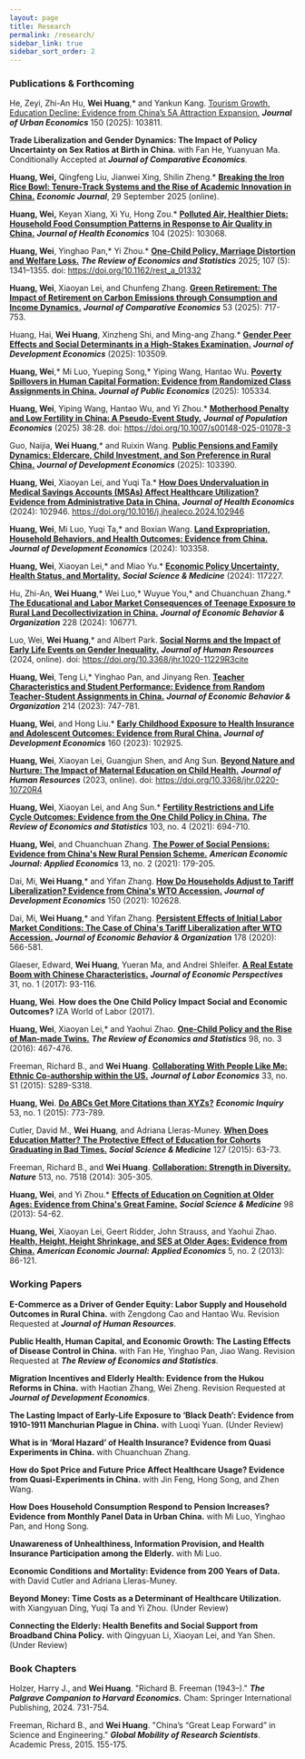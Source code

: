 ```yaml
---
layout: page
title: Research
permalink: /research/
sidebar_link: true
sidebar_sort_order: 2
---
```



### Publications & Forthcoming

He, Zeyi, Zhi-An Hu, **Wei Huang**,* and Yankun Kang. [Tourism Growth, Education Decline: Evidence from China’s 5A Attraction Expansion.](https://doi.org/10.1016/j.jue.2025.103811) ***Journal of Urban Economics*** 150 (2025): 103811. 

**Trade Liberalization and Gender Dynamics: The Impact of Policy Uncertainty on Sex Ratios at Birth in China.** with Fan He, Yuanyuan Ma. Conditionally Accepted at  ***Journal of Comparative Economics***. 

**Huang, Wei,** Qingfeng Liu, Jianwei Xing, Shilin Zheng.* [**Breaking the Iron Rice Bowl: Tenure-Track Systems and the Rise of Academic Innovation in China.**](https://doi.org/10.1093/ej/ueaf093)  ***Economic Journal***, 29 September 2025 (online). 

**Huang, Wei,** Keyan Xiang, Xi Yu, Hong Zou.* [**Polluted Air, Healthier Diets: Household Food Consumption Patterns in Response to Air Quality in China.**](https://www.sciencedirect.com/science/article/pii/S0167629625001031)  ***Journal of Health Economics*** 104 (2025): 103068. 

**Huang, Wei**, Yinghao Pan,* Yi Zhou.* [**One-Child Policy, Marriage Distortion and Welfare Loss.**](https://doi.org/10.1162/rest_a_01332) ***The Review of Economics and Statistics*** 2025; 107 (5): 1341–1355. doi: https://doi.org/10.1162/rest_a_01332

**Huang, Wei**, Xiaoyan Lei, and Chunfeng Zhang. [**Green Retirement: The Impact of Retirement on Carbon Emissions through Consumption and Income Dynamics.**](https://doi.org/10.1016/j.jce.2025.04.002) ***Journal of Comparative Economics*** 53 (2025): 717-753. 

Huang, Hai, **Wei Huang**, Xinzheng Shi, and Ming-ang Zhang.*  [**Gender Peer Effects and Social Determinants in a High-Stakes Examination.**](https://doi.org/10.1016/j.jdeveco.2025.103509)  ***Journal of Development Economics*** (2025): 103509.

**Huang, Wei**,* Mi Luo, Yueping Song,* Yiping Wang, Hantao Wu. [**Poverty Spillovers in Human Capital Formation: Evidence from Randomized Class Assignments in China.**](https://doi.org/10.1016/j.jpubeco.2025.105334) ***Journal of Public Economics*** (2025): 105334.

**Huang, Wei**, Yiping Wang, Hantao Wu, and Yi Zhou.*   [**Motherhood Penalty and Low Fertility in China: A Pseudo-Event Study.**](https://doi.org/10.1007/s00148-025-01078-3) ***Journal of Population Economics*** (2025) 38:28. doi: https://doi.org/10.1007/s00148-025-01078-3

Guo, Naijia, **Wei Huang**,* and Ruixin Wang. [**Public Pensions and Family Dynamics: Eldercare, Child Investment, and Son Preference in Rural China.**](https://doi.org/10.1016/j.jdeveco.2024.103390) ***Journal of Development Economics*** (2025): 103390.

**Huang, Wei**, Xiaoyan Lei, and Yuqi Ta.* [**How Does Undervaluation in Medical Savings Accounts (MSAs) Affect Healthcare Utilization? Evidence from Administrative Data in China.**](https://doi.org/10.1016/j.jhealeco.2024.102946) ***Journal of Health Economics*** (2024): 102946. https://doi.org/10.1016/j.jhealeco.2024.102946

**Huang, Wei**, Mi Luo, Yuqi Ta,* and Boxian Wang. [**Land Expropriation, Household Behaviors, and Health Outcomes: Evidence from China.**](https://doi.org/10.1016/j.jdeveco.2024.103358) ***Journal of Development Economics*** (2024): 103358.

**Huang, Wei**, Xiaoyan Lei,* and Miao Yu.* [**Economic Policy Uncertainty, Health Status, and Mortality.**](https://doi.org/10.1016/j.socscimed.2024.117227)  ***Social Science & Medicine*** (2024): 117227.

Hu, Zhi-An, **Wei Huang**,* Wei Luo,* Wuyue You,* and Chuanchuan Zhang.* [**The Educational and Labor Market Consequences of Teenage Exposure to Rural Land Decollectivization in China.**](https://doi.org/10.1016/j.jebo.2024.106771) ***Journal of Economic Behavior & Organization*** 228 (2024): 106771.

Luo, Wei, **Wei Huang**,* and Albert Park. [**Social Norms and the Impact of Early Life Events on Gender Inequality.**](https://jhr.uwpress.org/content/early/2024/09/03/jhr.1020-11229R3)  ***Journal of Human Resources*** (2024, online). doi: https://doi.org/10.3368/jhr.1020-11229R3cite

**Huang, Wei**, Teng Li,* Yinghao Pan, and Jinyang Ren. [**Teacher Characteristics and Student Performance: Evidence from Random Teacher-Student Assignments in China.**](https://www.sciencedirect.com/science/article/pii/S0167268123003128) ***Journal of Economic Behavior & Organization*** 214 (2023): 747-781.

**Huang, Wei**, and Hong Liu.* [**Early Childhood Exposure to Health Insurance and Adolescent Outcomes: Evidence from Rural China.**](https://doi.org/10.1016/j.jdeveco.2022.102925) ***Journal of Development Economics*** 160 (2023): 102925.

**Huang, Wei**, Xiaoyan Lei, Guangjun Shen, and Ang Sun. [**Beyond Nature and Nurture: The Impact of Maternal Education on Child Health.**](https://jhr.uwpress.org/content/early/2023/10/02/jhr.0220-10720R4) ***Journal of Human Resources*** (2023, online). doi: https://doi.org/10.3368/jhr.0220-10720R4

**Huang, Wei**, Xiaoyan Lei, and Ang Sun.* [**Fertility Restrictions and Life Cycle Outcomes: Evidence from the One Child Policy in China.**](https://direct.mit.edu/rest/article-abstract/103/4/694/97774/Fertility-Restrictions-and-Life-Cycle-Outcomes?redirectedFrom=fulltext) ***The Review of Economics and Statistics*** 103, no. 4 (2021): 694-710.

**Huang, Wei**, and Chuanchuan Zhang. [**The Power of Social Pensions: Evidence from China's New Rural Pension Scheme.**](https://www.aeaweb.org/articles?id=10.1257/app.20170789) ***American Economic Journal: Applied Economics*** 13, no. 2 (2021): 179-205.

Dai, Mi, **Wei Huang**,* and Yifan Zhang. [**How Do Households Adjust to Tariff Liberalization? Evidence from China's WTO Accession.**](https://www.sciencedirect.com/science/article/abs/pii/S0304387821000055) ***Journal of Development Economics*** 150 (2021): 102628.

Dai, Mi, **Wei Huang**,* and Yifan Zhang. [**Persistent Effects of Initial Labor Market Conditions: The Case of China's Tariff Liberalization after WTO Accession.**](https://www.sciencedirect.com/science/article/abs/pii/S0167268120302584) ***Journal of Economic Behavior & Organization*** 178 (2020): 566-581.

Glaeser, Edward, **Wei Huang**, Yueran Ma, and Andrei Shleifer. [**A Real Estate Boom with Chinese Characteristics.**](https://www.aeaweb.org/articles?id=10.1257/jep.31.1.93) ***Journal of Economic Perspectives*** 31, no. 1 (2017): 93-116.

**Huang, Wei**. **How does the One Child Policy Impact Social and Economic Outcomes?** IZA World of Labor (2017).

**Huang, Wei**, Xiaoyan Lei,* and Yaohui Zhao. [**One-Child Policy and the Rise of Man-made Twins.**](https://direct.mit.edu/rest/article-abstract/98/3/467/58356/One-Child-Policy-and-the-Rise-of-Man-Made-Twins?redirectedFrom=fulltext) ***The Review of Economics and Statistics*** 98, no. 3 (2016): 467-476.

Freeman, Richard B., and **Wei Huang**. [**Collaborating With People Like Me: Ethnic Co-authorship within the US.**](https://www.journals.uchicago.edu/doi/abs/10.1086/678973)  ***Journal of Labor Economics*** 33, no. S1 (2015): S289-S318.

**Huang, Wei**. [**Do ABCs Get More Citations than XYZs?**](http://onlinelibrary.wiley.com/doi/10.1111/ecin.12125/abstract) ***Economic Inquiry*** 53, no. 1 (2015): 773-789.

Cutler, David M., **Wei Huang**, and Adriana Lleras-Muney. [**When Does Education Matter? The Protective Effect of Education for Cohorts Graduating in Bad Times.**](https://www.sciencedirect.com/science/article/abs/pii/S0277953614004961) ***Social Science & Medicine*** 127 (2015): 63-73.

Freeman, Richard B., and **Wei Huang**. [**Collaboration: Strength in Diversity.**](https://www.nature.com/articles/513305a) ***Nature*** 513, no. 7518 (2014): 305-305.

**Huang, Wei**, and Yi Zhou.* [**Effects of Education on Cognition at Older Ages: Evidence from China's Great Famine.**](https://www.sciencedirect.com/science/article/abs/pii/S0277953613004735) ***Social Science & Medicine*** 98 (2013): 54-62.

**Huang, Wei**, Xiaoyan Lei, Geert Ridder, John Strauss, and Yaohui Zhao. [**Health, Height, Height Shrinkage, and SES at Older Ages: Evidence from China.**](https://www.aeaweb.org/articles?id=10.1257/app.5.2.86) ***American Economic Journal: Applied Economics*** 5, no. 2 (2013): 86-121.




### Working Papers

**E-Commerce as a Driver of Gender Equity: Labor Supply and Household Outcomes in Rural China.** with Zengdong Cao and Hantao Wu. Revision Requested at ***Journal of Human Resources***.

**Public Health, Human Capital, and Economic Growth: The Lasting Effects of Disease Control in China.** with Fan He, Yinghao Pan, Jiao Wang. Revision Requested at ***The Review of Economics and Statistics***.

**Migration Incentives and Elderly Health: Evidence from the Hukou Reforms in China.** with Haotian Zhang, Wei Zheng. Revision Requested at ***Journal of Development Economics***.

**The Lasting Impact of Early-Life Exposure to ‘Black Death’: Evidence from 1910-1911 Manchurian Plague in China.** with Luoqi Yuan. (Under Review)

**What is in ‘Moral Hazard’ of Health Insurance? Evidence from Quasi Experiments in China.** with Chuanchuan Zhang.

**How do Spot Price and Future Price Affect Healthcare Usage? Evidence from Quasi-Experiments in China.** with Jin Feng, Hong Song, and Zhen Wang.

**How Does Household Consumption Respond to Pension Increases? Evidence from Monthly Panel Data in Urban China.** with Mi Luo, Yinghao Pan, and Hong Song. 

**Unawareness of Unhealthiness, Information Provision, and Health Insurance Participation among the Elderly.** with Mi Luo.  

**Economic Conditions and Mortality: Evidence from 200 Years of Data.** with David Cutler and Adriana Lleras-Muney.

**Beyond Money: Time Costs as a Determinant of Healthcare Utilization.** with Xiangyuan Ding, Yuqi Ta and Yi Zhou. (Under Review)

**Connecting the Elderly: Health Benefits and Social Support from Broadband China Policy.** with Qingyuan Li, Xiaoyan Lei, and Yan Shen. (Under Review)



### Book Chapters

Holzer, Harry J., and **Wei Huang**. "Richard B. Freeman (1943–)." ***The Palgrave Companion to Harvard Economics.*** Cham: Springer International Publishing, 2024. 731-754.

Freeman, Richard B., and **Wei Huang**. "China’s “Great Leap Forward” in Science and Engineering." ***Global Mobility of Research Scientists***. Academic Press, 2015. 155-175.
